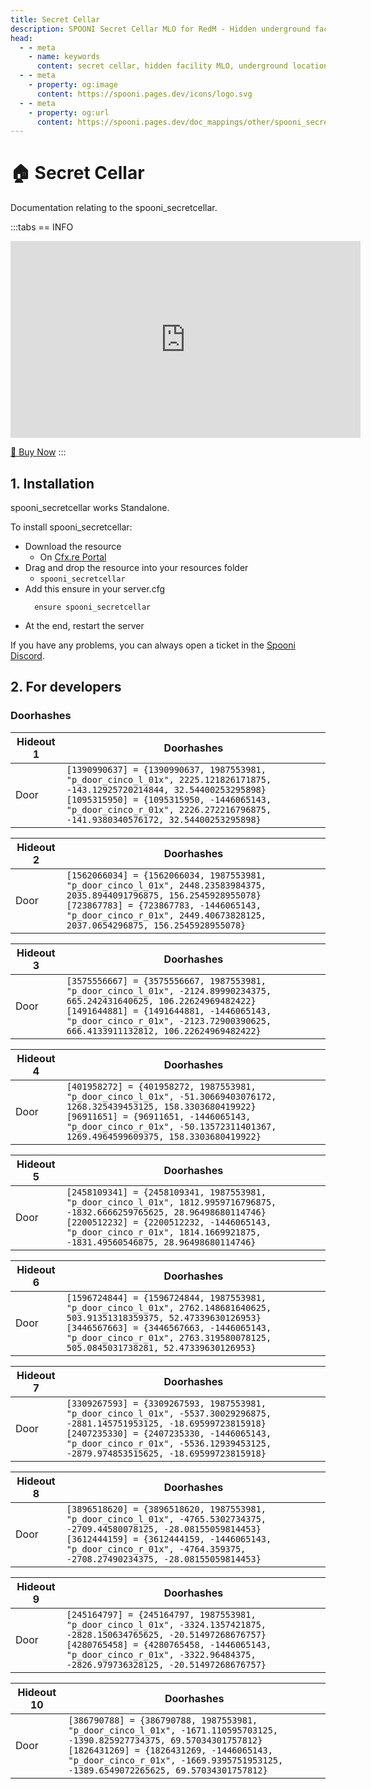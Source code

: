 ```yaml
---
title: Secret Cellar
description: SPOONI Secret Cellar MLO for RedM - Hidden underground facility with secret rooms. Concealed location for mystery and criminal roleplay in Red Dead Redemption 2.
head:
  - - meta
    - name: keywords
      content: secret cellar, hidden facility MLO, underground location, secret rooms, hidden cellar, RedM secrets, RDR2 hidden locations
  - - meta
    - property: og:image
      content: https://spooni.pages.dev/icons/logo.svg
  - - meta
    - property: og:url
      content: https://spooni.pages.dev/doc_mappings/other/spooni_secretcellar
---
```


# 🏠 Secret Cellar
Documentation relating to the spooni_secretcellar.

:::tabs
== INFO
<iframe width="560" height="315" src="https://www.youtube.com/embed/0uV0KZE5RVs?si=RwqvmdEfpjyY3OeW" frameborder="0" allow="accelerometer; autoplay; clipboard-write; encrypted-media; gyroscope; picture-in-picture; web-share" referrerpolicy="strict-origin-when-cross-origin" allowfullscreen></iframe>

<a href="https://spooni-mapping.tebex.io/package/6180618" class="button-buy">🛒 Buy Now</a>
:::

## 1. Installation
spooni_secretcellar works Standalone.  

To install spooni_secretcellar:
- Download the resource
  - On [Cfx.re Portal](https://portal.cfx.re/)
- Drag and drop the resource into your resources folder
  - `spooni_secretcellar`
- Add this ensure in your server.cfg
  ```
    ensure spooni_secretcellar
  ```
- At the end, restart the server

If you have any problems, you can always open a ticket in the [Spooni Discord](https://discord.gg/spooni).

## 2. For developers
### Doorhashes
| Hideout 1                 | Doorhashes
|---------------------------|----------------------------------------------------------------------------------|
| Door                      | `[1390990637] = {1390990637, 1987553981, "p_door_cinco_l_01x", 2225.121826171875, -143.12925720214844, 32.54400253295898}` <br> `[1095315950] = {1095315950, -1446065143, "p_door_cinco_r_01x", 2226.272216796875, -141.9380340576172, 32.54400253295898}`

| Hideout 2                 | Doorhashes
|---------------------------|----------------------------------------------------------------------------------|
| Door                      | `[1562066034] = {1562066034, 1987553981, "p_door_cinco_l_01x", 2448.23583984375, 2035.8944091796875, 156.2545928955078}` <br> `[723867783] = {723867783, -1446065143, "p_door_cinco_r_01x", 2449.40673828125, 2037.0654296875, 156.2545928955078}`

| Hideout 3                 | Doorhashes
|---------------------------|----------------------------------------------------------------------------------|
| Door                      | `[3575556667] = {3575556667, 1987553981, "p_door_cinco_l_01x", -2124.89990234375, 665.242431640625, 106.22624969482422}` <br> `[1491644881] = {1491644881, -1446065143, "p_door_cinco_r_01x", -2123.72900390625, 666.4133911132812, 106.22624969482422}`

| Hideout 4                 | Doorhashes
|---------------------------|----------------------------------------------------------------------------------|
| Door                      | `[401958272] = {401958272, 1987553981, "p_door_cinco_l_01x", -51.30669403076172, 1268.325439453125, 158.3303680419922}` <br> `[96911651] = {96911651, -1446065143, "p_door_cinco_r_01x", -50.13572311401367, 1269.4964599609375, 158.3303680419922}`

| Hideout 5                 | Doorhashes
|---------------------------|----------------------------------------------------------------------------------|
| Door                      | `[2458109341] = {2458109341, 1987553981, "p_door_cinco_l_01x", 1812.9959716796875, -1832.6666259765625, 28.96498680114746}` <br> `[2200512232] = {2200512232, -1446065143, "p_door_cinco_r_01x", 1814.1669921875, -1831.49560546875, 28.96498680114746}`

| Hideout 6                 | Doorhashes
|---------------------------|----------------------------------------------------------------------------------|
| Door                      | `[1596724844] = {1596724844, 1987553981, "p_door_cinco_l_01x", 2762.148681640625, 503.91351318359375, 52.47339630126953}` <br> `[3446567663] = {3446567663, -1446065143, "p_door_cinco_r_01x", 2763.319580078125, 505.0845031738281, 52.47339630126953}`

| Hideout 7                 | Doorhashes
|---------------------------|----------------------------------------------------------------------------------|
| Door                      | `[3309267593] = {3309267593, 1987553981, "p_door_cinco_l_01x", -5537.30029296875, -2881.145751953125, -18.69599723815918}` <br> `[2407235330] = {2407235330, -1446065143, "p_door_cinco_r_01x", -5536.12939453125, -2879.974853515625, -18.69599723815918}`

| Hideout 8                 | Doorhashes
|---------------------------|----------------------------------------------------------------------------------|
| Door                      | `[3896518620] = {3896518620, 1987553981, "p_door_cinco_l_01x", -4765.5302734375, -2709.44580078125, -28.08155059814453}` <br> `[3612444159] = {3612444159, -1446065143, "p_door_cinco_r_01x", -4764.359375, -2708.27490234375, -28.08155059814453}`

| Hideout 9                 | Doorhashes
|---------------------------|----------------------------------------------------------------------------------|
| Door                      | `[245164797] = {245164797, 1987553981, "p_door_cinco_l_01x", -3324.1357421875, -2828.150634765625, -20.51497268676757}` <br> `[4280765458] = {4280765458, -1446065143, "p_door_cinco_r_01x", -3322.96484375, -2826.979736328125, -20.51497268676757}`

| Hideout 10                | Doorhashes
|---------------------------|----------------------------------------------------------------------------------|
| Door                      | `[386790788] = {386790788, 1987553981, "p_door_cinco_l_01x", -1671.110595703125, -1390.825927734375, 69.57034301757812}` <br> `[1826431269] = {1826431269, -1446065143, "p_door_cinco_r_01x", -1669.9395751953125, -1389.6549072265625, 69.57034301757812}`